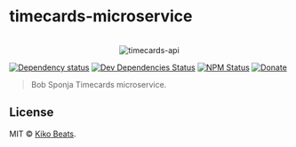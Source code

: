# timecards-microservice

<p align="center">
  <br>
  <img src="https://cdn.rawgit.com/Kikobeats/timecards-api/3a7c885c/static/001%20-%20TpKZIF4.jpg?raw=true" alt="timecards-api">
  <br>
</p>

[![Dependency status](https://img.shields.io/david/Kikobeats/timecards-api.svg?style=flat-square)](https://david-dm.org/Kikobeats/timecards-api)
[![Dev Dependencies Status](https://img.shields.io/david/dev/Kikobeats/timecards-api.svg?style=flat-square)](https://david-dm.org/Kikobeats/timecards-api#info=devDependencies)
[![NPM Status](https://img.shields.io/npm/dm/timecards-api.svg?style=flat-square)](https://www.npmjs.org/package/timecards-api)
[![Donate](https://img.shields.io/badge/donate-paypal-blue.svg?style=flat-square)](https://paypal.me/Kikobeats)

> Bob Sponja Timecards microservice.

## License

MIT © [Kiko Beats](https://github.com/Kikobeats).
